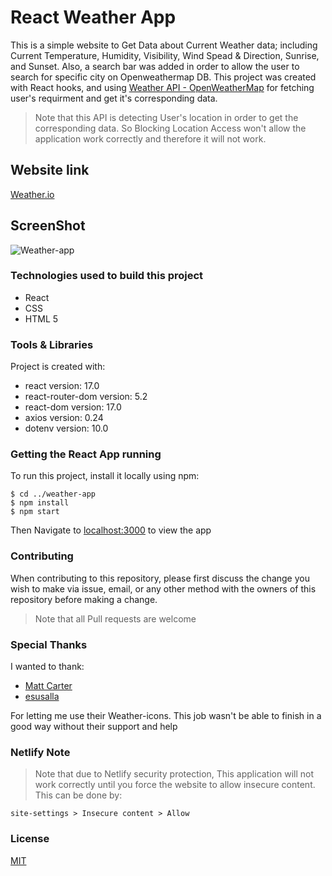 # React Weather App

This is a simple website to Get Data about Current Weather data; including Current Temperature, Humidity, Visibility, Wind Spead & Direction, Sunrise, and Sunset. Also, a search bar was added in order to allow the user to search for specific city on Openweathermap DB. This project was created with React hooks, and using [Weather API - OpenWeatherMap](https://openweathermap.org/api) for fetching user's requirment and get it's corresponding data.

>Note that this API is detecting User's location in order to get the corresponding data. So Blocking Location Access won't allow the application work correctly and therefore it will not work.

## Website link 

[Weather.io](https://react-weather-app-io.netlify.app/)

## ScreenShot

![Weather-app](https://user-images.githubusercontent.com/93358372/146977272-3a475bb7-9830-443b-b90a-8e99cf329b12.jpg)


### Technologies used to build this project

<ul>
  <li>React</li>
  <li>CSS</li>
  <li>HTML 5</li>
 </ul>
  
### Tools & Libraries  

Project is created with:

* react version: 17.0
* react-router-dom version: 5.2
* react-dom version: 17.0
* axios version: 0.24
* dotenv version: 10.0

### Getting the React App running

To run this project, install it locally using npm:

```
$ cd ../weather-app
$ npm install
$ npm start
```
Then Navigate to [localhost:3000](http://localhost:3000) to view the app
  

### Contributing

When contributing to this repository, please first discuss the change you wish to make via issue, email, or any other method with the owners of this repository before making a change.

>Note that all Pull requests are welcome

### Special Thanks

I wanted to thank:

* [Matt Carter](https://github.com/TechnotronicOz)
* [esusalla](https://codepen.io/esusalla/pens/public?cursor=ZD0xJm89MCZwPTEmdj0xMzg1MjgzOQ==)

For letting me use their Weather-icons. This job wasn't be able to finish in a good way without their support and help

### Netlify Note

>Note that due to Netlify security protection, This application will not work correctly until you force the website to allow insecure content. This can be done by:

```
site-settings > Insecure content > Allow

``` 

### License
[MIT](https://choosealicense.com/licenses/mit/)


